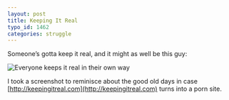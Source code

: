 ```yaml
---
layout: post
title: Keeping It Real
typo_id: 1462
categories: struggle
---
```

Someone’s gotta keep it real, and it might as well be this guy:

![Everyone keeps it real in their own way](http://notkeepingitreal.com/images/keepingitreal.com.gif "Everyone keeps it real in their own way")

I took a screenshot to reminisce about the good old days in case [http://keepingitreal.com](http://keepingitreal.com) turns into a porn site.
